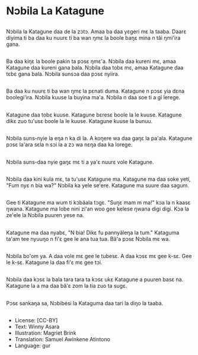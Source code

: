 # Nͻbila La Katagune

##
Nͻbila la Katagune daa de la zͻtͻ. Amaa ba daa yεgeri mε la taaba. Daarε diyima ti ba daa ku nuurε ti ba wan ŋmε la boole baŋε mina n tӑi ŋmi'ira gana.

##
Ba daa kiŋε la boole pakin ta pͻsε ŋmɛ'a. Nͻbila daa kureni mε, amaa Katagune daa kureni gana bala. Nͻbila daa tobε mε, amaa Katagune daa tɛbε gana bala. Nͻbila sunsͻa daa pͻsε nyiira.

##
Ba daa ku nuurε ti ba wan ŋmε la pεnati duma. Katagune n pͻsε yia dεna boolegi'ira. Nͻbila kuuse la buyina ma'a. Nͻbila n daa soe ti a gĩ lerege.

##
Katagune daa tobε kuuse. Katagune bεresε boole la le kuuse. Katagune dikε zuo tu'usε boole la le kuuse. Katagune kuuse la bunuu.

##
Nͻbila suns-nyie la eŋa n ka di la. A koŋere wa daa gaŋε la pa'ala. Katagune pͻsε la'ara sεla n sͻi la a zͻ wa nεŋa daa ka lorege.

##
Nͻbila suns-daa nyie gaŋε mε ti a ya'ε nuurε vole Katagune.

##
Nͻbila daa kini kula mε, ta tu'usε Katagune ma. Katagune ma daa soke yeti, "Fum nyε n bia wa?" Nͻbila ka yele se'ere. Katagune ma suure daa sagum.

##
Gee ti Katagune ma wum ti kͻbãala tͻgε. "Suŋε mam m ma!" kͻa la n kaasε ŋwana. Katagune ma lobe nini zi'an woo gee kelese ŋwana digi digi. Kͻa la ze'ele la Nͻbila puuren yese na.

##
Katagune ma daa nyabε, "N bia! Dikε fu pannyãleŋa la tum." Kataguma ta'am tee nyuuŋo n fi'ε gee le ana tua tua. Bã'a pͻsε Nͻbila mε wa.

##
Nͻbila bo'om ya. A daa vole mε gee le tubesε. A daa kͻsε mε gee k-sε. Gee le k-sε. Katagune la daa fi'ε mε gee tͻi.

##
Nͻbila daa kͻsε la bala tara tara ta kͻsε ukɛ Katagune a puuren basε na. Katagune la a ma daa bã'ε zom la tia zuo ta sugε.

##
Pͻsε sankaŋa sa, Nͻbibesi la Kataguma daa tari la diŋo la taaba.

##
* License: [CC-BY]
* Text: Winny Asara
* Illustration: Magriet Brink
* Translation: Samuel Awinkene Atintono
* Language: gur
